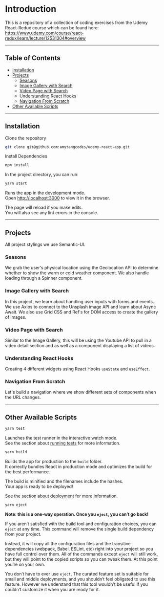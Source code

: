 # Introduction

This is a repository of a collection of coding exercises from the Udemy React-Redux course which can be found here:
https://www.udemy.com/course/react-redux/learn/lecture/12531304#overview

---

## Table of Contents

- [Installation](#installation)
- [Projects](#projects)
  - [Seasons](#seasons)
  - [Image Gallery with Search](#image-gallery-with-search)
  - [Video Page with Search](#video-page-with-search)
  - [Understanding React Hooks](#understanding-react-hooks)
  - [Navigation From Scratch](#navigation-from-scratch)
- [Other Available Scripts](#other-available-scripts)

---

## Installation

Clone the repository

```bash
git clone git@github.com:amytangcodes/udemy-react-app.git
```

Install Dependencies

```bash
npm install
```

In the project directory, you can run:

```bash
yarn start
```

Runs the app in the development mode.<br />
Open [http://localhost:3000](http://localhost:3000) to view it in the browser.

The page will reload if you make edits.<br />
You will also see any lint errors in the console.

---

## Projects

All project stylings we use Semantic-UI.

### Seasons

We grab the user's physical location using the Geolocation API to determine whether to show the warm or cold weather component. We also handle loading through a Spinner component.

### Image Gallery with Search

In this project, we learn about handling user inputs with forms and events. We use Axios to connect to the Unsplash image API and learn about Async Await. We also use Grid CSS and Ref's for DOM access to create the gallery of images.

### Video Page with Search

Similar to the Image Gallery, this will be using the Youtube API to pull in a video detail section and as well as a component displaying a list of videos.

### Understanding React Hooks

Creating 4 different widgets using React Hooks `useState` and `useEffect`.

### Navigation From Scratch

Let's build a navigation where we show different sets of components when the URL changes.

---

## Other Available Scripts

```bash
yarn test
```

Launches the test runner in the interactive watch mode.<br />
See the section about [running tests](https://facebook.github.io/create-react-app/docs/running-tests) for more information.

```bash
yarn build
```

Builds the app for production to the `build` folder.<br />
It correctly bundles React in production mode and optimizes the build for the best performance.

The build is minified and the filenames include the hashes.<br />
Your app is ready to be deployed!

See the section about [deployment](https://facebook.github.io/create-react-app/docs/deployment) for more information.

```bash
yarn eject
```

**Note: this is a one-way operation. Once you `eject`, you can’t go back!**

If you aren’t satisfied with the build tool and configuration choices, you can `eject` at any time. This command will remove the single build dependency from your project.

Instead, it will copy all the configuration files and the transitive dependencies (webpack, Babel, ESLint, etc) right into your project so you have full control over them. All of the commands except `eject` will still work, but they will point to the copied scripts so you can tweak them. At this point you’re on your own.

You don’t have to ever use `eject`. The curated feature set is suitable for small and middle deployments, and you shouldn’t feel obligated to use this feature. However we understand that this tool wouldn’t be useful if you couldn’t customize it when you are ready for it.

